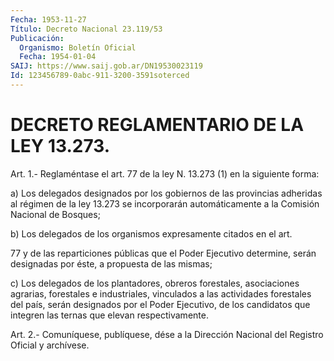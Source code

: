 ```yaml
---
Fecha: 1953-11-27
Título: Decreto Nacional 23.119/53
Publicación:
  Organismo: Boletín Oficial
  Fecha: 1954-01-04
SAIJ: https://www.saij.gob.ar/DN19530023119
Id: 123456789-0abc-911-3200-3591soterced
---
```

# DECRETO REGLAMENTARIO DE LA LEY 13.273.

<a id="1"></a>
Art. 1.- Reglaméntase el art. 77 de la ley N. 13.273 (1) en la siguiente forma:

a) Los  delegados  designados  por  los gobiernos de las provincias adheridas al régimen de la ley 13.273 se incorporarán automáticamente a la Comisión Nacional de Bosques;

b) Los delegados de los organismos expresamente  citados en el art.

77   y  de  las  reparticiones  públicas  que  el  Poder  Ejecutivo determine,  serán  designadas  por éste, a propuesta de las mismas;

c)  Los  delegados  de  los  plantadores,    obreros    forestales, asociaciones agrarias, forestales e industriales, vinculados  a las actividades  forestales  del  país,  serán  designados por el Poder Ejecutivo,  de los candidatos que integren las  ternas  que  elevan respectivamente.

<a id="2"></a>
Art. 2.- Comuníquese, publíquese, dése a la Dirección Nacional del Registro Oficial y archívese.